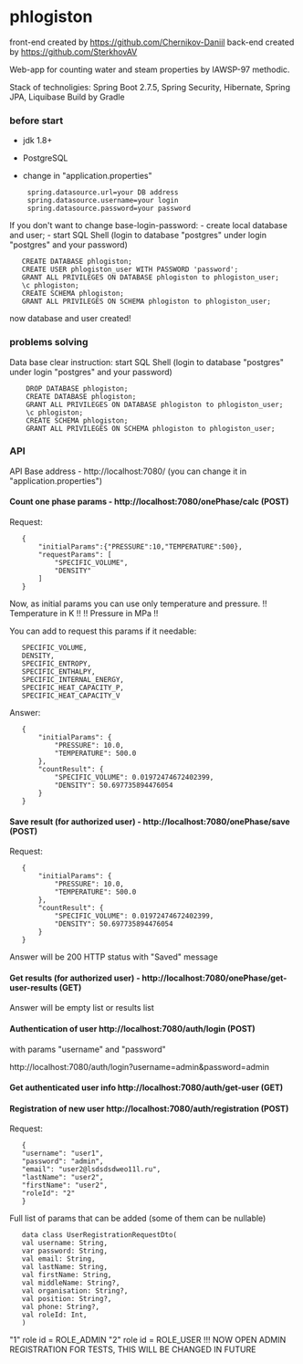 # phlogiston
front-end created by https://github.com/Chernikov-Daniil
back-end created by https://github.com/SterkhovAV

Web-app for counting water and steam properties by IAWSP-97 methodic.

Stack of technoligies: Spring Boot 2.7.5, Spring Security, Hibernate, Spring JPA, Liquibase
Build by Gradle

### before start
- jdk 1.8+
- PostgreSQL
- change in "application.properties"

       spring.datasource.url=your DB address
       spring.datasource.username=your login
       spring.datasource.password=your password

If you don't want to change base-login-password:
    - create local database and user;
    - start SQL Shell (login to database "postgres" under login "postgres" and your password)

       CREATE DATABASE phlogiston;
       CREATE USER phlogiston_user WITH PASSWORD 'password';
       GRANT ALL PRIVILEGES ON DATABASE phlogiston to phlogiston_user;
       \c phlogiston;
       CREATE SCHEMA phlogiston;
       GRANT ALL PRIVILEGES ON SCHEMA phlogiston to phlogiston_user;

now database and user created!

### problems solving
 Data base clear instruction:
    start SQL Shell (login to database "postgres" under login "postgres" and your password)

        DROP DATABASE phlogiston;
        CREATE DATABASE phlogiston;
        GRANT ALL PRIVILEGES ON DATABASE phlogiston to phlogiston_user;
        \c phlogiston;
        CREATE SCHEMA phlogiston;
        GRANT ALL PRIVILEGES ON SCHEMA phlogiston to phlogiston_user;

### API

API
Base address - http://localhost:7080/ (you can change it in "application.properties")


#### Count one phase params - http://localhost:7080/onePhase/calc (POST)
Request:

       { 
           "initialParams":{"PRESSURE":10,"TEMPERATURE":500},
           "requestParams": [
               "SPECIFIC_VOLUME",
               "DENSITY"
           ]
       }

Now, as initial params you can use only temperature and pressure.
!! Temperature in K !!
!! Pressure in MPa !!


You can add to request this params if it needable:

       SPECIFIC_VOLUME, 
       DENSITY, 
       SPECIFIC_ENTROPY, 
       SPECIFIC_ENTHALPY, 
       SPECIFIC_INTERNAL_ENERGY,
       SPECIFIC_HEAT_CAPACITY_P, 
       SPECIFIC_HEAT_CAPACITY_V

Answer:

       {
           "initialParams": {
               "PRESSURE": 10.0,
               "TEMPERATURE": 500.0
           },
           "countResult": {
               "SPECIFIC_VOLUME": 0.01972474672402399,
               "DENSITY": 50.697735894476054
           }
       }

#### Save result (for authorized user) - http://localhost:7080/onePhase/save (POST)
Request:

       {
           "initialParams": {
               "PRESSURE": 10.0,
               "TEMPERATURE": 500.0
           },
           "countResult": {
               "SPECIFIC_VOLUME": 0.01972474672402399,
               "DENSITY": 50.697735894476054
           }
       }

Answer will be 200 HTTP status with "Saved" message

#### Get results (for authorized user) - http://localhost:7080/onePhase/get-user-results (GET)

Answer will be empty list or results list

#### Authentication of user http://localhost:7080/auth/login (POST)
with params "username" and "password"

http://localhost:7080/auth/login?username=admin&password=admin

#### Get authenticated user info http://localhost:7080/auth/get-user (GET)

#### Registration of new user http://localhost:7080/auth/registration (POST)
Request:

       {
       "username": "user1",
       "password": "admin",
       "email": "user2@lsdsdsdweo11l.ru",
       "lastName": "user2",
       "firstName": "user2",
       "roleId": "2"
       }

Full list of params that can be added (some of them can be nullable)

       data class UserRegistrationRequestDto(
       val username: String,
       var password: String,
       val email: String,
       val lastName: String,
       val firstName: String,
       val middleName: String?,
       val organisation: String?,
       val position: String?,
       val phone: String?,
       val roleId: Int,
       )

"1" role id = ROLE_ADMIN
"2" role id = ROLE_USER
!!! NOW OPEN ADMIN REGISTRATION FOR TESTS, THIS WILL BE CHANGED IN FUTURE


